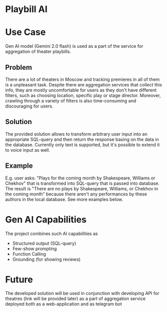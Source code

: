 # Playbill AI

# Use Case

Gen AI model (Gemini 2.0 flash) is used as a part of the service for aggregation of theater playbills.

## Problem

There are a lot of theaters in Moscow and tracking premieres in all of them is a unpleasant task. Despite there are aggregation services that collect this info, they are mostly uncomfortable for users as they don't have different filters, such as choosing location, specific play or stage director. Moreover, crawling through a variety of filters is also time-consuming and discouraging for users.

## Solution

The provided solution allows to transform arbitrary user input into an appropriate SQL-query and then return the response basing on the data in the database. Currently only text is supported, but it's possible to extend it to voice input as well.

## Example

E.g. user asks: "Plays for the coming month by Shakespeare, Williams or Chekhov" that is transformed into SQL-query that is passed into database. The result is "There are no plays by Shakespeare, Williams, or Chekhov in the coming month" because there aren't any performances by these authors in the local database. See more examples below. 


# Gen AI Capabilities

The project combines such AI capabilities as
- Structured output (SQL-query)
- Few-show prompting
- Function Calling
- Grounding (for showing reviews)

# Future

The developed solution will be used in conjunction with developing API for theatres (link will be provided later) as a part of aggregation service deployed both as a web-application and as telegram bot
